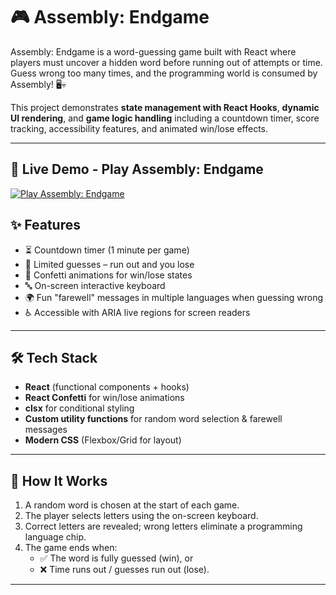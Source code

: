 # 🎮 Assembly: Endgame

Assembly: Endgame is a word-guessing game built with React where players must uncover a hidden word before running out of attempts or time. Guess wrong too many times, and the programming world is consumed by Assembly! 🖥️💀  

This project demonstrates **state management with React Hooks**, **dynamic UI rendering**, and **game logic handling** including a countdown timer, score tracking, accessibility features, and animated win/lose effects.

---

## 🚀 Live Demo - Play Assembly: Endgame

[![Play Assembly: Endgame](https://github.com/user-attachments/assets/78fa934f-1096-44ff-9d76-95fe990ebec9)](https://kaleidoscopic-moonbeam-458705.netlify.app/)

## ✨ Features

- ⏳ Countdown timer (1 minute per game)  
- 🎯 Limited guesses – run out and you lose  
- 🎉 Confetti animations for win/lose states  
- 🔤 On-screen interactive keyboard  
- 🌍 Fun "farewell" messages in multiple languages when guessing wrong  
- ♿ Accessible with ARIA live regions for screen readers  

---

## 🛠️ Tech Stack

- **React** (functional components + hooks)  
- **React Confetti** for win/lose animations  
- **clsx** for conditional styling  
- **Custom utility functions** for random word selection & farewell messages  
- **Modern CSS** (Flexbox/Grid for layout)  

---

## 📂 How It Works

1. A random word is chosen at the start of each game.  
2. The player selects letters using the on-screen keyboard.  
3. Correct letters are revealed; wrong letters eliminate a programming language chip.  
4. The game ends when:
   - ✅ The word is fully guessed (win), or  
   - ❌ Time runs out / guesses run out (lose).
  
---
